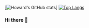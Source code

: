 
[![Howard's GitHub stats](https://github-readme-stats.vercel.app/api?username=h30306)]
[![Top Langs](https://github-readme-stats.vercel.app/api/top-langs/?username=h30306&layout=compact)](https://github.com/h30306/github-readme-stats)


### Hi there 👋

<!--
**h30306/h30306** is a ✨ _special_ ✨ repository because its `README.md` (this file) appears on your GitHub profile.

Here are some ideas to get you started:

- 🔭 I’m currently working on ...
- 🌱 I’m currently learning ...
- 👯 I’m looking to collaborate on ...
- 🤔 I’m looking for help with ...
- 💬 Ask me about ...
- 📫 How to reach me: ...
- 😄 Pronouns: ...
- ⚡ Fun fact: ...
-->
